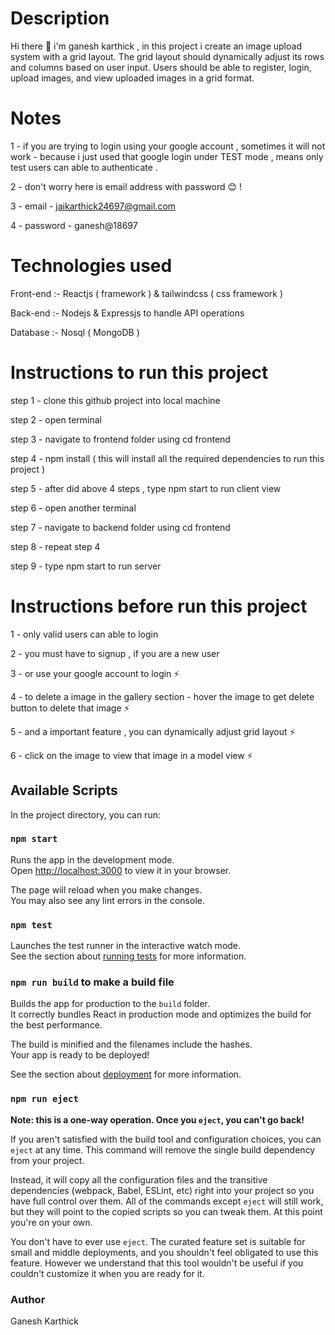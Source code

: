 # Description

Hi there 👋 i'm ganesh karthick , in this project i create an image upload system with a grid layout. The grid layout should dynamically adjust its rows and columns based on user input. Users should be able to register, login, upload images, and view uploaded images in a grid format.

# Notes

1 - if you are trying to login using your google account , sometimes it will not work - because i just used that google login under TEST mode , means only test users can able to authenticate .

2 - don't worry here is email address with password 😊 !

3 - email - jaikarthick24697@gmail.com

4 - password - ganesh@18697

# Technologies used

Front-end :- Reactjs ( framework ) & tailwindcss ( css framework )

Back-end :- Nodejs & Expressjs to handle API operations

Database :- Nosql ( MongoDB )

# Instructions to run this project

step 1 - clone this github project into local machine

step 2 - open terminal

step 3 - navigate to frontend folder using cd frontend

step 4 - npm install ( this will install all the required dependencies to run this project )

step 5 - after did above 4 steps , type npm start to run client view

step 6 - open another terminal

step 7 - navigate to backend folder using cd frontend

step 8 - repeat step 4

step 9 - type npm start to run server


# Instructions before run this project

1 - only valid users can able to login 

2 - you must have to signup , if you are a new user

3 - or use your google account to login ⚡

4 - to delete a image in the gallery section - hover the image to get delete button to delete that image ⚡

5 - and a important feature , you can dynamically adjust grid layout ⚡

6 - click on the image to view that image in a model view ⚡


## Available Scripts

In the project directory, you can run:

### `npm start`

Runs the app in the development mode.\
Open [http://localhost:3000](http://localhost:3000) to view it in your browser.

The page will reload when you make changes.\
You may also see any lint errors in the console.

### `npm test`

Launches the test runner in the interactive watch mode.\
See the section about [running tests](https://facebook.github.io/create-react-app/docs/running-tests) for more information.

### `npm run build` to make a build file

Builds the app for production to the `build` folder.\
It correctly bundles React in production mode and optimizes the build for the best performance.

The build is minified and the filenames include the hashes.\
Your app is ready to be deployed!

See the section about [deployment](https://facebook.github.io/create-react-app/docs/deployment) for more information.

### `npm run eject`

**Note: this is a one-way operation. Once you `eject`, you can't go back!**

If you aren't satisfied with the build tool and configuration choices, you can `eject` at any time. This command will remove the single build dependency from your project.

Instead, it will copy all the configuration files and the transitive dependencies (webpack, Babel, ESLint, etc) right into your project so you have full control over them. All of the commands except `eject` will still work, but they will point to the copied scripts so you can tweak them. At this point you're on your own.

You don't have to ever use `eject`. The curated feature set is suitable for small and middle deployments, and you shouldn't feel obligated to use this feature. However we understand that this tool wouldn't be useful if you couldn't customize it when you are ready for it.


### Author

Ganesh Karthick
